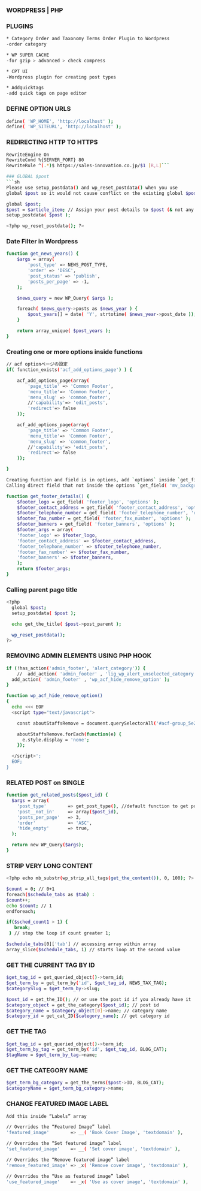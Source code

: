 ### WORDPRESS | PHP

### PLUGINS

```sh
* Category Order and Taxonomy Terms Order Plugin to Wordpress
-order category

* WP SUPER CACHE
-for gzip > advanced > check compress

* CPT UI
-Wordpress plugin for creating post types

* Addquicktags
-add quick tags on page editor
```

### DEFINE OPTION URLS
```sh
define( 'WP_HOME', 'http://localhost' );
define( 'WP_SITEURL', 'http://localhost' );
```

### REDIRECTING HTTP TO HTTPS
```sh
RewriteEngine On
RewriteCond %{SERVER_PORT} 80
RewriteRule ^(.*)$ https://sales-innovation.co.jp/$1 [R,L]```

### GLOBAL $post
```sh
Please use setup_postdata() and wp_reset_postdata() when you use
global $post so it would not cause conflict on the existing global $post.

global $post;
$post = $article_item; // Assign your post details to $post (& not any other variable name!!!!)
setup_postdata( $post );

<?php wp_reset_postdata(); ?>
```

### Date Filter in Wordpress
```sh
function get_news_years() {
    $args = array(
        'post_type' => NEWS_POST_TYPE,
        'order' => 'DESC',
        'post_status' => 'publish',
        'posts_per_page' => -1,
    );

    $news_query = new WP_Query( $args );

    foreach( $news_query->posts as $news_year ) {
        $post_years[] = date( 'Y', strtotime( $news_year->post_date ));
    }

    return array_unique( $post_years );
}
```

### Creating one or more options inside functions
```sh
// acf optionページの設定
if( function_exists('acf_add_options_page') ) {

    acf_add_options_page(array(
        'page_title' => 'Common Footer',
        'menu_title'=> 'Common Footer',
        'menu_slug' => 'common_footer',
        //'capability'=> 'edit_posts',
        'redirect'=> false
    ));

    acf_add_options_page(array(
        'page_title' => 'Common Footer',
        'menu_title'=> 'Common Footer',
        'menu_slug' => 'common_footer',
        //'capability'=> 'edit_posts',
        'redirect'=> false
    ));

}

Creating function and field is in options, add `options` inside `get_field`,
Calling direct field that not inside the options `get_field( 'mv_background' );`

function get_footer_details() {
    $footer_logo = get_field( 'footer_logo', 'options' );
    $footer_contact_address = get_field( 'footer_contact_address', 'options' );
    $footer_telephone_number = get_field( 'footer_telephone_number', 'options' );
    $footer_fax_number = get_field( 'footer_fax_number', 'options' );
    $footer_banners = get_field( 'footer_banners', 'options' );
    $footer_args = array(
    'footer_logo' => $footer_logo,
    'footer_contact_address' => $footer_contact_address,
    'footer_telephone_number' => $footer_telephone_number,
    'footer_fax_number' => $footer_fax_number,
    'footer_banners' => $footer_banners,
    );
    return $footer_args;
}
```

### Calling parent page title
```sh
<?php
  global $post;
  setup_postdata( $post );

  echo get_the_title( $post->post_parent );

  wp_reset_postdata();
?>
```

### REMOVING ADMIN ELEMENTS USING PHP HOOK
```sh
if (!has_action('admin_footer', 'alert_category')) {
    //	add_action( 'admin_footer' , 'lig_wp_alert_unselected_category' );
  add_action( 'admin_footer' , 'wp_acf_hide_remove_option' );
}

function wp_acf_hide_remove_option()
{
  echo <<< EOF
  <script type="text/javascript">

    const aboutStaffsRemove = document.querySelectorAll('#acf-group_5e201adc5dfcd .remove');

    aboutStaffsRemove.forEach(function(e) {
      e.style.display = 'none';
    });

  </script>';
  EOF;
}
```

### RELATED POST on SINGLE
```sh
function get_related_posts($post_id) {
  $args = array(
    'post_type'        => get_post_type(), //default function to get post type
    'post__not_in'     => array($post_id),
    'posts_per_page'   => 3,
    'order'            => 'ASC',
    'hide_empty'       => true,
  );

  return new WP_Query($args);
}
```

### STRIP VERY LONG CONTENT
```sh
<?php echo mb_substr(wp_strip_all_tags(get_the_content()), 0, 100); ?>
```

```sh
$count = 0; // 0+1
foreach($schedule_tabs as $tab) :
$count++;
echo $count; // 1
endforeach;

if($sched_count1 > 1) {
   break;
 } // stop the loop if count greater 1;
```

```sh
$schedule_tabs[0]['tab'] // accessing array within array
array_slice($schedule_tabs, 1) // starts loop at the second value
```

### GET THE CURRENT TAG BY ID

```sh
$get_tag_id = get_queried_object()->term_id;
$get_term_by = get_term_by('id', $get_tag_id, NEWS_TAX_TAG);
$categorySlug = $get_term_by->slug;
```

```sh
$post_id = get_the_ID(); // or use the post id if you already have it
$category_object = get_the_category($post_id); // post id
$category_name = $category_object[0]->name; // category name
$category_id = get_cat_ID($category_name); // get category id
```

### GET THE TAG
```sh
$get_tag_id = get_queried_object()->term_id;
$get_term_by_tag = get_term_by('id', $get_tag_id, BLOG_CAT);
$tagName = $get_term_by_tag->name;
```

### GET THE CATEGORY NAME
```sh
$get_term_bg_category = get_the_terms($post->ID, BLOG_CAT);
$categoryName = $get_term_bg_category->name;
```

### CHANGE FEATURED IMAGE LABEL
```sh
Add this inside “Labels” array

// Overrides the “Featured Image” label
'featured_image'        => __( 'Book Cover Image', 'textdomain' ),

// Overrides the “Set featured image” label
'set_featured_image'    => __( 'Set cover image', 'textdomain' ),

// Overrides the “Remove featured image” label
'remove_featured_image' => _x( 'Remove cover image', 'textdomain' ),

// Overrides the “Use as featured image” label
'use_featured_image'    => _x( 'Use as cover image', 'textdomain' ),
```
